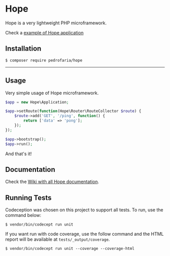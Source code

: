 # Hope

Hope is a very lightweight PHP microframework.

Check a [example of Hope application](https://github.com/pedrofaria/hope-test-app/tree/develop)

## Installation

`$ composer require pedrofaria/hope`

***

## Usage

Very simple usage of Hope microframework.

```php
$app = new Hope\Application;

$app->setRoute(function(Hope\Router\RouteCollector $route) {
    $route->add('GET', '/ping', function() {
        return ['data' => 'pong'];
    });
});

$app->bootstrap();
$app->run();
```

And that's it!

## Documentation

Check the [Wiki with all Hope documentation](https://github.com/pedrofaria/hope/wiki).

## Running Tests

Codeception was chosen on this project to support all tests. To run, use the command below:

`$ vendor/bin/codecept run unit`

If you want run with code coverage, use the follow command and the HTML report will be available at `tests/_output/coverage`.

`$ vendor/bin/codecept run unit --coverage --coverage-html`
